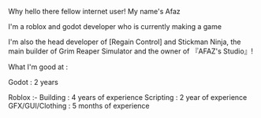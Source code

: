 Why hello there fellow internet user! My name's Afaz

I'm a roblox and godot developer who is currently making a game

I'm also the head developer of [Regain Control] and Stickman Ninja, the main builder of Grim Reaper Simulator and the owner of 『AFAZ's Studio』!

What I'm good at :

Godot : 2 years

Roblox :-
Building : 4 years of experience
Scripting : 2 year of experience
GFX/GUI/Clothing : 5 months of experience
